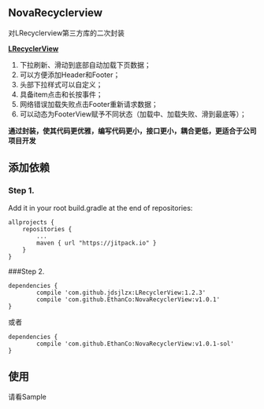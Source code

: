 ## NovaRecyclerview ##
对LRecyclerview第三方库的二次封装  

**[LRecyclerView](https://github.com/jdsjlzx/LRecyclerView)**
  
1. 下拉刷新、滑动到底部自动加载下页数据；  
1. 可以方便添加Header和Footer；  
1. 头部下拉样式可以自定义；  
1. 具备item点击和长按事件；  
1. 网络错误加载失败点击Footer重新请求数据；    
1. 可以动态为FooterView赋予不同状态（加载中、加载失败、滑到最底等）；    

**通过封装，使其代码更优雅，编写代码更小，接口更小，耦合更低，更适合于公司项目开发**  

## 添加依赖 ##

### Step 1.

Add it in your root build.gradle at the end of repositories:

	allprojects {
		repositories {
			...
			maven { url "https://jitpack.io" }
		}
	}
###Step 2.

	dependencies {
			compile 'com.github.jdsjlzx:LRecyclerView:1.2.3'
	        compile 'com.github.EthanCo:NovaRecyclerView:v1.0.1'
	}  

或者  

	dependencies {
	        compile 'com.github.EthanCo:NovaRecyclerView:v1.0.1-sol'
	}  

## 使用 ##

请看Sample